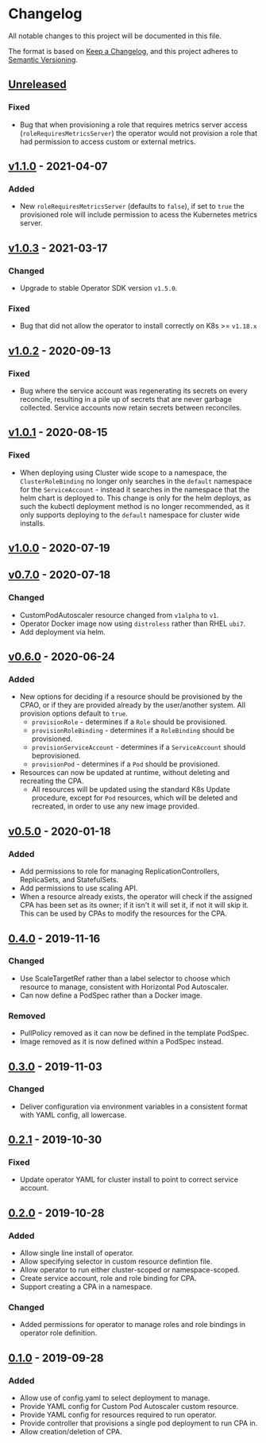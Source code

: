 # Changelog
All notable changes to this project will be documented in this file.

The format is based on [Keep a Changelog](https://keepachangelog.com/en/1.0.0/),
and this project adheres to [Semantic Versioning](https://semver.org/spec/v2.0.0.html).

## [Unreleased]
### Fixed
- Bug that when provisioning a role that requires metrics server access (`roleRequiresMetricsServer`) the operator
would not provision a role that had permission to access custom or external metrics.

## [v1.1.0] - 2021-04-07
### Added
- New `roleRequiresMetricsServer` (defaults to `false`), if set to `true` the provisioned role will include permission
to acess the Kubernetes metrics server.

## [v1.0.3] - 2021-03-17
### Changed
- Upgrade to stable Operator SDK version `v1.5.0`.
### Fixed
- Bug that did not allow the operator to install correctly on K8s >= `v1.18.x`

## [v1.0.2] - 2020-09-13
### Fixed
- Bug where the service account was regenerating its secrets on every reconcile, resulting in a pile up of secrets
that are never garbage collected. Service accounts now retain secrets between reconciles.

## [v1.0.1] - 2020-08-15
### Fixed
- When deploying using Cluster wide scope to a namespace, the `ClusterRoleBinding` no longer only searches in the
`default` namespace for the `ServiceAccount` - instead it searches in the namespace that the helm chart is deployed to.
This change is only for the helm deploys, as such the kubectl deployment method is no longer recommended, as it only
supports deploying to the `default` namespace for cluster wide installs.

## [v1.0.0] - 2020-07-19

## [v0.7.0] - 2020-07-18
### Changed
- CustomPodAutoscaler resource changed from `v1alpha` to `v1`.
- Operator Docker image now using `distroless` rather than RHEL `ubi7`.
- Add deployment via helm.

## [v0.6.0] - 2020-06-24
### Added
- New options for deciding if a resource should be provisioned by the CPAO, or if they are provided already by the
user/another system. All provision options default to `true`.
    - `provisionRole` - determines if a `Role` should be provisioned.
    - `provisionRoleBinding` - determines if a `RoleBinding` should be provisioned.
    - `provisionServiceAccount` - determines if a `ServiceAccount` should beprovisioned.
    - `provisionPod` - determines if a `Pod` should be provisioned.
- Resources can now be updated at runtime, without deleting and recreating the CPA.
    - All resources will be updated using the standard K8s Update procedure, except for `Pod` resources, which will be
    deleted and recreated, in order to use any new image provided.

## [v0.5.0] - 2020-01-18
### Added
- Add permissions to role for managing ReplicationControllers, ReplicaSets, and StatefulSets.
- Add permissions to use scaling API.
- When a resource already exists, the operator will check if the assigned CPA has been set as its owner; if it isn't it
will set it, if not it will skip it. This can be used by CPAs to modify the resources for the CPA.

## [0.4.0] - 2019-11-16
### Changed
- Use ScaleTargetRef rather than a label selector to choose which resource to manage, consistent with Horizontal Pod
Autoscaler.
- Can now define a PodSpec rather than a Docker image.
### Removed
- PullPolicy removed as it can now be defined in the template PodSpec.
- Image removed as it is now defined within a PodSpec instead.

## [0.3.0] - 2019-11-03
### Changed
- Deliver configuration via environment variables in a consistent format with YAML config, all lowercase.

## [0.2.1] - 2019-10-30
### Fixed
- Update operator YAML for cluster install to point to correct service account.

## [0.2.0] - 2019-10-28
### Added
- Allow single line install of operator.
- Allow specifying selector in custom resource defintion file.
- Allow operator to run either cluster-scoped or namespace-scoped.
- Create service account, role and role binding for CPA.
- Support creating a CPA in a namespace.
### Changed
- Added permissions for operator to manage roles and role bindings in operator role definition.

## [0.1.0] - 2019-09-28
### Added
- Allow use of config.yaml to select deployment to manage.
- Provide YAML config for Custom Pod Autoscaler custom resource.
- Provide YAML config for resources required to run operator.
- Provide controller that provisions a single pod deployment to run CPA in.
- Allow creation/deletion of CPA.

[Unreleased]:
https://github.com/jthomperoo/custom-pod-autoscaler-operator/compare/v1.1.0...HEAD
[v1.1.0]: https://github.com/jthomperoo/custom-pod-autoscaler-operator/compare/v1.0.3...v1.1.0
[v1.0.3]: https://github.com/jthomperoo/custom-pod-autoscaler-operator/compare/v1.0.2...v1.0.3
[v1.0.2]: https://github.com/jthomperoo/custom-pod-autoscaler-operator/compare/v1.0.1...v1.0.2
[v1.0.1]: https://github.com/jthomperoo/custom-pod-autoscaler-operator/compare/v1.0.0...v1.0.1
[v1.0.0]: https://github.com/jthomperoo/custom-pod-autoscaler-operator/compare/v0.7.0...v1.0.0
[v0.7.0]: https://github.com/jthomperoo/custom-pod-autoscaler-operator/compare/v0.6.0...v0.7.0
[v0.6.0]: https://github.com/jthomperoo/custom-pod-autoscaler-operator/compare/v0.5.0...v0.6.0
[v0.5.0]: https://github.com/jthomperoo/custom-pod-autoscaler-operator/compare/0.4.0...v0.5.0
[0.4.0]: https://github.com/jthomperoo/custom-pod-autoscaler-operator/compare/0.3.0...0.4.0
[0.3.0]: https://github.com/jthomperoo/custom-pod-autoscaler-operator/compare/0.2.1...0.3.0
[0.2.1]: https://github.com/jthomperoo/custom-pod-autoscaler-operator/compare/0.2.0...0.2.1
[0.2.0]: https://github.com/jthomperoo/custom-pod-autoscaler-operator/compare/0.1.0...0.2.0
[0.1.0]: https://github.com/jthomperoo/custom-pod-autoscaler-operator/releases/tag/0.1.0
